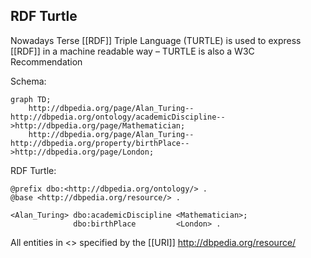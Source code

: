 ## RDF Turtle
Nowadays Terse [[RDF]] Triple Language (TURTLE) is used to express [[RDF]] in a machine readable way – TURTLE is also a W3C Recommendation

Schema:
```mermaid
graph TD;
	http://dbpedia.org/page/Alan_Turing--http://dbpedia.org/ontology/academicDiscipline-->http://dbpedia.org/page/Mathematician;
	http://dbpedia.org/page/Alan_Turing--http://dbpedia.org/property/birthPlace-->http://dbpedia.org/page/London;
```

RDF Turtle:
```xml-doc
@prefix dbo:<http://dbpedia.org/ontology/> .
@base <http://dbpedia.org/resource/> .

<Alan_Turing> dbo:academicDiscipline <Mathematician>;
              dbo:birthPlace         <London> .
```

All entities in <> specified by the [[URI]] http://dbpedia.org/resource/
